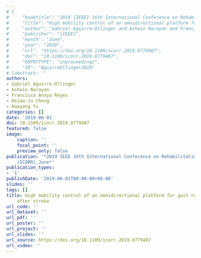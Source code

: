 ```yaml
---
# {
#     "booktitle": "2019 {IEEE} 16th International Conference on Rehabilitation Robotics ({ICORR})",
#     "title": "High mobility control of an omnidirectional platform for gait rehabilitation after stroke",
#     "author": "Gabriel Aguirre-Ollinger and Ashwin Narayan and Francisco Anaya Reyes and Hsiao-Ju Cheng and Haoyong Yu",
#     "publisher": "{IEEE}",
#     "month": "June",
#     "year": "2019",
#     "url": "https://doi.org/10.1109/icorr.2019.8779487",
#     "doi": "10.1109/icorr.2019.8779487",
#     "ENTRYTYPE": "inproceedings",
#     "ID": "AguirreOllinger2019"
# }abstract: ''
authors:
- Gabriel Aguirre-Ollinger
- Ashwin Narayan
- Francisco Anaya Reyes
- Hsiao-Ju Cheng
- Haoyong Yu
categories: []
date: '2019-06-01'
doi: 10.1109/icorr.2019.8779487
featured: false
image:
    caption: ''
    focal_point: ''
    preview_only: false
publication: '*2019 IEEE 16th International Conference on Rehabilitation Robotics
    (ICORR),June*'
publication_types:
- '1'
publishDate: '2019-06-01T00:00:00+08:00'
slides: ''
tags: []
title: High mobility control of an omnidirectional platform for gait rehabilitation
    after stroke
url_code: ''
url_dataset: ''
url_pdf: ''
url_poster: ''
url_project: ''
url_slides: ''
url_source: https://doi.org/10.1109/icorr.2019.8779487
url_video: ''
---
```

